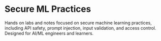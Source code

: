 # Secure ML Practices
Hands on labs and notes focused on secure machine learning practices, including API safety, prompt injection, input validation, and access control. Designed for AI/ML engineers and learners.
